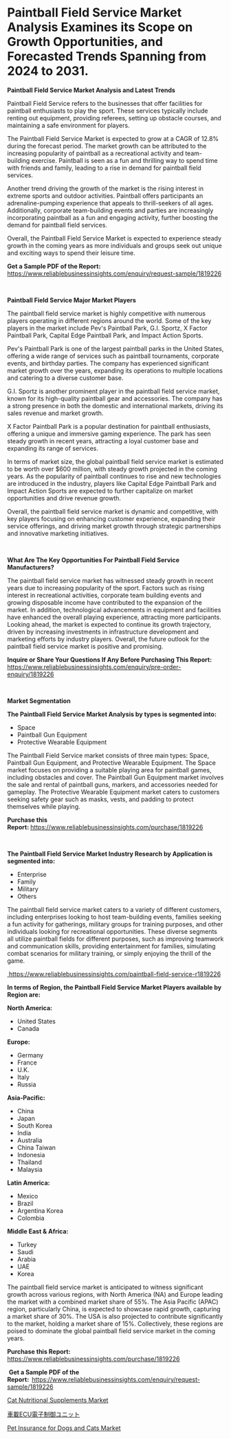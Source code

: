 <p><h1>Paintball Field Service Market Analysis Examines its Scope on Growth Opportunities, and Forecasted Trends Spanning from 2024 to 2031.</h1></p><p><strong>Paintball Field Service Market Analysis and Latest Trends</strong></p>
<p><p>Paintball Field Service refers to the businesses that offer facilities for paintball enthusiasts to play the sport. These services typically include renting out equipment, providing referees, setting up obstacle courses, and maintaining a safe environment for players.</p><p>The Paintball Field Service Market is expected to grow at a CAGR of 12.8% during the forecast period. The market growth can be attributed to the increasing popularity of paintball as a recreational activity and team-building exercise. Paintball is seen as a fun and thrilling way to spend time with friends and family, leading to a rise in demand for paintball field services.</p><p>Another trend driving the growth of the market is the rising interest in extreme sports and outdoor activities. Paintball offers participants an adrenaline-pumping experience that appeals to thrill-seekers of all ages. Additionally, corporate team-building events and parties are increasingly incorporating paintball as a fun and engaging activity, further boosting the demand for paintball field services.</p><p>Overall, the Paintball Field Service Market is expected to experience steady growth in the coming years as more individuals and groups seek out unique and exciting ways to spend their leisure time.</p></p>
<p><strong>Get a Sample PDF of the Report:&nbsp;</strong> <a href="https://www.reliablebusinessinsights.com/enquiry/request-sample/1819226">https://www.reliablebusinessinsights.com/enquiry/request-sample/1819226</a></p>
<p>&nbsp;</p>
<p><strong>Paintball Field Service Major Market Players</strong></p>
<p><p>The paintball field service market is highly competitive with numerous players operating in different regions around the world. Some of the key players in the market include Pev's Paintball Park, G.I. Sportz, X Factor Paintball Park, Capital Edge Paintball Park, and Impact Action Sports.</p><p>Pev's Paintball Park is one of the largest paintball parks in the United States, offering a wide range of services such as paintball tournaments, corporate events, and birthday parties. The company has experienced significant market growth over the years, expanding its operations to multiple locations and catering to a diverse customer base.</p><p>G.I. Sportz is another prominent player in the paintball field service market, known for its high-quality paintball gear and accessories. The company has a strong presence in both the domestic and international markets, driving its sales revenue and market growth.</p><p>X Factor Paintball Park is a popular destination for paintball enthusiasts, offering a unique and immersive gaming experience. The park has seen steady growth in recent years, attracting a loyal customer base and expanding its range of services.</p><p>In terms of market size, the global paintball field service market is estimated to be worth over $600 million, with steady growth projected in the coming years. As the popularity of paintball continues to rise and new technologies are introduced in the industry, players like Capital Edge Paintball Park and Impact Action Sports are expected to further capitalize on market opportunities and drive revenue growth.</p><p>Overall, the paintball field service market is dynamic and competitive, with key players focusing on enhancing customer experience, expanding their service offerings, and driving market growth through strategic partnerships and innovative marketing initiatives.</p></p>
<p>&nbsp;</p>
<p><strong>What Are The Key Opportunities For Paintball Field Service Manufacturers?</strong></p>
<p><p>The paintball field service market has witnessed steady growth in recent years due to increasing popularity of the sport. Factors such as rising interest in recreational activities, corporate team building events and growing disposable income have contributed to the expansion of the market. In addition, technological advancements in equipment and facilities have enhanced the overall playing experience, attracting more participants. Looking ahead, the market is expected to continue its growth trajectory, driven by increasing investments in infrastructure development and marketing efforts by industry players. Overall, the future outlook for the paintball field service market is positive and promising.</p></p>
<p><strong>Inquire or Share Your Questions If Any Before Purchasing This Report:</strong> <a href="https://www.reliablebusinessinsights.com/enquiry/pre-order-enquiry/1819226">https://www.reliablebusinessinsights.com/enquiry/pre-order-enquiry/1819226</a></p>
<p>&nbsp;</p>
<p><strong>Market Segmentation</strong></p>
<p><strong>The Paintball Field Service Market Analysis by types is segmented into:</strong></p>
<p><ul><li>Space</li><li>Paintball Gun Equipment</li><li>Protective Wearable Equipment</li></ul></p>
<p><p>The Paintball Field Service market consists of three main types: Space, Paintball Gun Equipment, and Protective Wearable Equipment. The Space market focuses on providing a suitable playing area for paintball games, including obstacles and cover. The Paintball Gun Equipment market involves the sale and rental of paintball guns, markers, and accessories needed for gameplay. The Protective Wearable Equipment market caters to customers seeking safety gear such as masks, vests, and padding to protect themselves while playing.</p></p>
<p><strong>Purchase this Report:&nbsp;</strong><a href="https://www.reliablebusinessinsights.com/purchase/1819226">https://www.reliablebusinessinsights.com/purchase/1819226</a></p>
<p>&nbsp;</p>
<p><strong>The Paintball Field Service Market Industry Research by Application is segmented into:</strong></p>
<p><ul><li>Enterprise</li><li>Family</li><li>Military</li><li>Others</li></ul></p>
<p><p>The paintball field service market caters to a variety of different customers, including enterprises looking to host team-building events, families seeking a fun activity for gatherings, military groups for training purposes, and other individuals looking for recreational opportunities. These diverse segments all utilize paintball fields for different purposes, such as improving teamwork and communication skills, providing entertainment for families, simulating combat scenarios for military training, or simply enjoying the thrill of the game.</p></p>
<p><a href="https://www.reliablebusinessinsights.com/paintball-field-service-r1819226">&nbsp;https://www.reliablebusinessinsights.com/paintball-field-service-r1819226</a></p>
<p><strong>In terms of Region, the Paintball Field Service Market Players available by Region are:</strong></p>
<p>
    <p> <strong> North America: </strong>
        <ul>
            <li>United States</li>
            <li>Canada</li>
        </ul>
        </p> 
    <p> <strong> Europe: </strong>
        <ul>
            <li>Germany</li>
            <li>France</li>
            <li>U.K.</li>
            <li>Italy</li>
            <li>Russia</li>
        </ul>
        </p> 
    <p> <strong> Asia-Pacific: </strong>
        <ul>
            <li>China</li>
            <li>Japan</li>
            <li>South Korea</li>
            <li>India</li>
            <li>Australia</li>
            <li>China Taiwan</li>
            <li>Indonesia</li>
            <li>Thailand</li>
            <li>Malaysia</li>
        </ul>
        </p> 
    <p> <strong> Latin America: </strong>
        <ul>
            <li>Mexico</li>
            <li>Brazil</li>
            <li>Argentina Korea</li>
            <li>Colombia</li>
        </ul>
        </p> 
    <p> <strong> Middle East & Africa: </strong>
        <ul>
            <li>Turkey</li>
            <li>Saudi</li>
            <li>Arabia</li>
            <li>UAE</li>
            <li>Korea</li>
        </ul>
    </p>
    </p>
<p><p>The paintball field service market is anticipated to witness significant growth across various regions, with North America (NA) and Europe leading the market with a combined market share of 55%. The Asia Pacific (APAC) region, particularly China, is expected to showcase rapid growth, capturing a market share of 30%. The USA is also projected to contribute significantly to the market, holding a market share of 15%. Collectively, these regions are poised to dominate the global paintball field service market in the coming years.</p></p>
<p><strong>Purchase this Report: </strong><a href="https://www.reliablebusinessinsights.com/purchase/1819226">https://www.reliablebusinessinsights.com/purchase/1819226</a></p>
<p>&nbsp;<strong>Get a Sample PDF of the Report:&nbsp;&nbsp;</strong><a href="https://www.reliablebusinessinsights.com/enquiry/request-sample/1819226">https://www.reliablebusinessinsights.com/enquiry/request-sample/1819226</a></p>
<p><strong></strong></p>
<p><p><a href="https://github.com/haleemasakdiya1/Market-Research-Report-List-1/blob/main/cat-nutritional-supplements-market.md">Cat Nutritional Supplements Market</a></p><p><a href="https://github.com/ReyesKohler20231/Market-Research-Report-List-2/blob/main/9551462180140.md">車載ECU電子制御ユニット</a></p><p><a href="https://github.com/rionkhanvai01/Market-Research-Report-List-1/blob/main/pet-insurance-for-dogs-and-cats-market.md">Pet Insurance for Dogs and Cats Market</a></p></p>